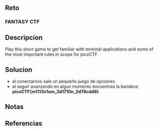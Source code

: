 
## Reto
### FANTASY CTF

## Descripcion
Play this short game to get familiar with terminal applications and some of the most important rules in scope for picoCTF.

## Solucion
- al conectarnos sale un pequeño juego de opciones
- al seguir avanzando en algun momento encuentras la bandera: 
  **picoCTF{m1113n1um_3d1710n_2d78cdd9}**

## Notas

## Referencias
